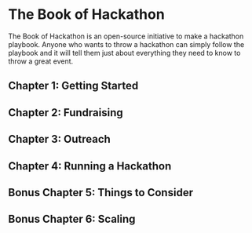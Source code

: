 # The Book of Hackathon

The Book of Hackathon is an open-source initiative to make a hackathon playbook. Anyone who wants to throw a hackathon can simply follow the playbook and it will tell them just about everything they need to know to throw a great event.

## Chapter 1: Getting Started

## Chapter 2: Fundraising 

## Chapter 3: Outreach

## Chapter 4: Running a Hackathon

## Bonus Chapter 5: Things to Consider

## Bonus Chapter 6: Scaling  